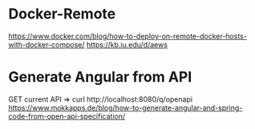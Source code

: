 # Docker-Remote
https://www.docker.com/blog/how-to-deploy-on-remote-docker-hosts-with-docker-compose/
https://kb.iu.edu/d/aews

# Generate Angular from API
GET current API => curl http://localhost:8080/q/openapi
https://www.mokkapps.de/blog/how-to-generate-angular-and-spring-code-from-open-api-specification/

